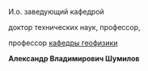 И.о. заведующий кафедрой
   

 доктор технических наук, профессор,
   

 профессор
 [кафедры геофизики](http://www.psu.ru/fakultety/geologicheskij-fakultet/kafedry/kafedra-geofiziki) 
  

**Александр Владимирович Шумилов**